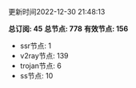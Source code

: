 更新时间2022-12-30 21:48:13

**总订阅: 45**
**总节点: 778**
**有效节点: 156**
- ssr节点: 1
- v2ray节点: 139
- trojan节点: 6
- ss节点: 10
